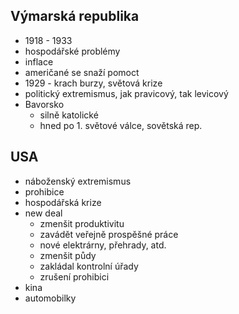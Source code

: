 ## Výmarská republika

- 1918 - 1933
- hospodářské problémy
- inflace
- američané se snaží pomoct
- 1929 - krach burzy, světová krize
- politický extremismus, jak pravicový, tak levicový
- Bavorsko
  - silně katolické
  - hned po 1. světové válce, sovětská rep.

## USA

- náboženský extremismus
- prohibice
- hospodářská krize
- new deal
  - zmenšit produktivitu
  - zavádět veřejně prospěšné práce
  - nové elektrárny, přehrady, atd.
  - zmenšit půdy
  - zakládal kontrolní úřady
  - zrušení prohibici
- kina
- automobilky
